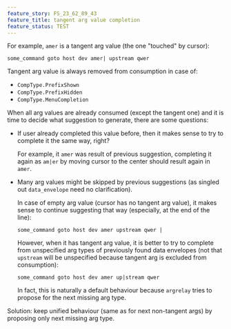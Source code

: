 ```yaml
---
feature_story: FS_23_62_89_43
feature_title: tangent arg value completion
feature_status: TEST
---
```


For example, `amer` is a tangent arg value (the one "touched" by cursor):
```
some_command goto host dev amer| upstream qwer
```

Tangent arg value is always removed from consumption in case of:
*   `CompType.PrefixShown`
*   `CompType.PrefixHidden`
*   `CompType.MenuCompletion`

When all arg values are already consumed (except the tangent one) and it is time to decide what suggestion to generate,
there are some questions:

*   If user already completed this value before, then it makes sense to try to complete it the same way, right?

    For example, it `amer` was result of previous suggestion, completing it again as `am|er` by moving cursor
    to the center should result again in `amer`.

*   Many arg values might be skipped by previous suggestions (as singled out `data_envelope` need no clarification).

    In case of empty arg value (cursor has no tangent arg value),
    it makes sense to continue suggesting that way (especially, at the end of the line):

    ```
    some_command goto host dev amer upstream qwer |
    ```

    However, when it has tangent arg value,
    it is better to try to complete from unspecified arg types of previously found data envelopes
    (not that `upstream` will be unspecified because tangent arg is excluded from consumption):

    ```
    some_command goto host dev amer up|stream qwer
    ```

    In fact, this is naturally a default behaviour because `argrelay` tries to propose for the next missing arg type.

Solution: keep unified behaviour (same as for next non-tangent args) by proposing only next missing arg type.

